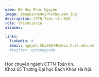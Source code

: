 ```yaml
---
name: Hà Huy Phúc Nguyên
image: images/HaHuyPhucNguyen.jpg
description: CTTN Toán tin-K65
role: thanhvien26
aliases:

links:
  linkedin: #
  email: nguyen.hhp200446@sis.hust.edu.vn
  #twitter: uptonogoode
---
```


Học chuyên ngành CTTN Toán tin.
<br>
Khoá 65 Trường Đại học Bách Khoa Hà Nội.
